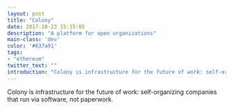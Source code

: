 ```yaml
---
layout: post
title: "Colony"
date: 2017-10-23 15:15:05
description: "A platform for open organizations"
main-class: 'dev'
color: '#637a91'
tags:
- "ethereum"
twitter_text: ""
introduction: "Colony is infrastructure for the future of work: self-organizing companies that run via software, not paperwork."
---
```


Colony is infrastructure for the future of work: self-organizing companies that run via software, not paperwork.